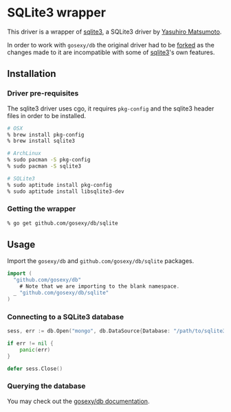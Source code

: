 # SQLite3 wrapper

This driver is a wrapper of [sqlite3](https://github.com/mattn/go-sqlite3), a SQLite3 driver
by [Yasuhiro Matsumoto](http://mattn.kaoriya.net/).

In order to work with `gosexy/db` the original driver had to be
[forked][1] as the changes made to it are incompatible with some of [sqlite3][1]'s own features.

## Installation

### Driver pre-requisites

The sqlite3 driver uses cgo, it requires `pkg-config` and the sqlite3 header files in order to be installed.

```sh
# OSX
% brew install pkg-config
% brew install sqlite3

# ArchLinux
% sudo pacman -S pkg-config
% sudo pacman -S sqlite3

# SQLite3
% sudo aptitude install pkg-config
% sudo aptitude install libsqlite3-dev
```

### Getting the wrapper

```sh
% go get github.com/gosexy/db/sqlite
```

## Usage

Import the `gosexy/db` and `github.com/gosexy/db/sqlite` packages.

```go
import (
  "github.com/gosexy/db"
	# Note that we are importing to the blank namespace.
  _ "github.com/gosexy/db/sqlite"
)
```

### Connecting to a SQLite3 database

```go
sess, err := db.Open("mongo", db.DataSource{Database: "/path/to/sqlite3.db", ...})

if err != nil {
	panic(err)
}

defer sess.Close()
```

### Querying the database

You may check out the [gosexy/db documentation](/db).

[1]: https://github.com/xiam/gosqlite3
